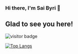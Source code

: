 ### Hi there, I'm Sai Byri 👋

## Glad to see you here!
![visitor badge](https://visitor-badge.laobi.icu/badge?page_id=sbyri97.visitor-badge&left_color=red&right_color=green) 

[![Top Langs](https://github-readme-stats.vercel.app/api/top-langs/?username=sbyri97&theme=monokai&layout=compact&hide_border=true)](https://github.com/sbyri97/github-readme-stats)

<!--
**sbyri97/sbyri97** is a ✨ _special_ ✨ repository because its `README.md` (this file) appears on your GitHub profile.
<img height="165em" src="https://github-readme-stats.vercel.app/api?username=sbyri97&theme=monokai&show_icons=true&hide_border=true&&count_private=true&include_all_commits=true" />
Here are some ideas to get you started:

- 🔭 I’m currently working on ...
- 🌱 I’m currently learning ...
- 👯 I’m looking to collaborate on ...
- 🤔 I’m looking for help with ...
- 💬 Ask me about ...
- 📫 How to reach me: ...
- 😄 Pronouns: ...
- ⚡ Fun fact: ...
-->
